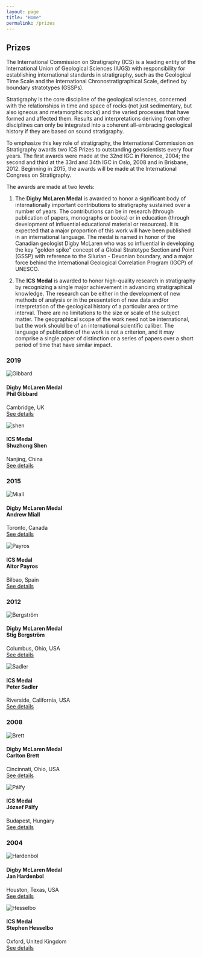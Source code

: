```yaml
---
layout: page
title: "Home"
permalink: /prizes
---
```

## Prizes

The International Commission on Stratigraphy (ICS) is a leading entity of the International Union of Geological Sciences (IUGS) with responsibility for establishing international standards in stratigraphy, such as the Geological Time Scale and the International Chronostratigraphical Scale, defined by boundary stratotypes (GSSPs).

Stratigraphy is the core discipline of the geological sciences, concerned with the relationships in time and space of rocks (not just sedimentary, but also igneous and metamorphic rocks) and the varied processes that have formed and affected them. Results and interpretations deriving from other disciplines can only be integrated into a coherent all-embracing geological history if they are based on sound stratigraphy.

To emphasize this key role of stratigraphy, the International Commission on Stratigraphy awards two ICS Prizes to outstanding geoscientists every four years. The first awards were made at the 32nd IGC in Florence, 2004; the second and third at the 33rd and 34th IGC in Oslo, 2008 and in Brisbane, 2012. Beginning in 2015, the awards will be made at the International Congress on Stratigraphy.

The awards are made at two levels:

1. The **Digby McLaren Medal** is awarded to honor a significant body of internationally important contributions to stratigraphy sustained over a number of years. The contributions can be in research (through publication of papers, monographs or books) or in education (through development of influential educational material or resources). It is expected that a major proportion of this work will have been published in an international language. The medal is named in honor of the Canadian geologist Digby McLaren who was so influential in developing the key "golden spike" concept of a Global Stratotype Section and Point (GSSP) with reference to the Silurian - Devonian boundary, and a major force behind the International Geological Correlation Program (IGCP) of UNESCO.

2. The **ICS Medal** is awarded to honor high-quality research in stratigraphy by recognizing a single major achievement in advancing stratigraphical knowledge. The research can be either in the development of new methods of analysis or in the presentation of new data and/or interpretation of the geological history of a particular area or time interval. There are no limitations to the size or scale of the subject matter. The geographical scope of the work need not be international, but the work should be of an international scientific caliber. The language of publication of the work is not a criterion, and it may comprise a single paper of distinction or a series of papers over a short period of time that have similar impact.

### 2019

<div class="person">
    <img src="/images/person-gibbard.2.gif" alt="Gibbard" />
    <h4>
        Digby McLaren Medal<br />
        Phil Gibbard
    </h4>
    <p>
        Cambridge, UK<br />
        <a href="/news/127">See details</a>
    </p>
</div>

<div class="person">
    <img src="/images/person-shen.2.gif" alt="shen" />
    <h4>
        ICS Medal<br />
        Shuzhong Shen
    </h4>
    <p>
        Nanjing, China<br />
        <a href="/news/128">See details</a>
    </p>
</div>

<div style="clear:both;"></div>

### 2015

<div class="person">
    <img src="/images/person-miall.gif" alt="Miall" />
    <h4>
        Digby McLaren Medal<br />
        Andrew Miall
    </h4>
    <p>
        Toronto, Canada<br />
        <a href="/news/110">See details</a>
    </p>
</div>

<div class="person">
    <img src="/images/person-payros.gif" alt="Payros" />
    <h4>
        ICS Medal<br />
        Aitor Payros
    </h4>
    <p>
        Bilbao, Spain<br />
        <a href="/news/111">See details</a>
    </p>
</div>

<div style="clear:both;"></div>

### 2012

<div class="person">
    <img src="/images/person-bergstrom.gif" alt="Bergström" />
    <h4>
        Digby McLaren Medal<br />
        Stig Bergström
    </h4>
    <p>
        Columbus, Ohio, USA<br />
        <a href="/news/105">See details</a>
    </p>
</div>

<div class="person">
    <img src="/images/person-sadler.gif" alt="Sadler" />
    <h4>
        ICS Medal<br />
        Peter Sadler
    </h4>
    <p>
        Riverside, California, USA<br />
        <a href="/news/102">See details</a>
    </p>
</div>

<div style="clear:both;"></div>

### 2008

<div class="person">
    <img src="/images/person-brett.gif" alt="Brett" />
    <h4>
        Digby McLaren Medal<br />
        Carlton Brett
    </h4>
    <p>
        Cincinnati, Ohio, USA<br />
        <a href="/news/106">See details</a>
    </p>
</div>

<div class="person">
    <img src="/images/person-palfy.gif" alt="Pálfy" />
    <h4>
        ICS Medal<br />
        József Pálfy
    </h4>
    <p>
        Budapest, Hungary<br />
        <a href="/news/103">See details</a>
    </p>
</div>

<div style="clear:both;"></div>

### 2004

<div class="person">
    <img src="/images/person-hardenbol.gif" alt="Hardenbol" />
    <h4>
        Digby McLaren Medal<br />
        Jan Hardenbol
    </h4>
    <p>
        Houston, Texas, USA<br />
        <a href="/news/107">See details</a>
    </p>
</div>

<div class="person">
    <img src="/images/person-hesselbo.gif" alt="Hesselbo" />
    <h4>
        ICS Medal<br />
        Stephen Hesselbo
    </h4>
    <p>
        Oxford, United Kingdom<br />
        <a href="/news/104">See details</a>
    </p>
</div>